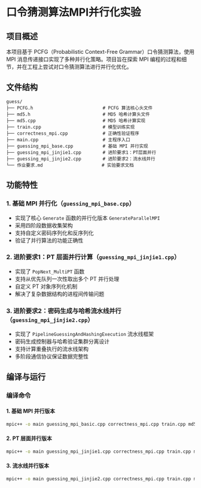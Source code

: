 # 口令猜测算法MPI并行化实验

## 项目概述

本项目基于 PCFG（Probabilistic Context-Free Grammar）口令猜测算法，使用 MPI 消息传递接口实现了多种并行化策略。项目旨在探索 MPI 编程的过程和细节，并在工程上尝试对口令猜测算法进行并行化优化。

## 文件结构

```
guess/
├── PCFG.h                          # PCFG 算法核心头文件
├── md5.h                           # MD5 哈希计算头文件
├── md5.cpp                         # MD5 哈希计算实现
├── train.cpp                       # 模型训练实现
├── correctness_mpi.cpp             # 正确性验证程序
├── main.cpp                        # 主程序入口
├── guessing_mpi_base.cpp           # 基础 MPI 并行实现
├── guessing_mpi_jinjie1.cpp        # 进阶要求1：PT层面并行
├── guessing_mpi_jinjie2.cpp        # 进阶要求2：流水线并行
└── 作业要求.md                      # 实验要求文档
```

## 功能特性

### 1. 基础 MPI 并行化（`guessing_mpi_base.cpp`）

- 实现了核心 `Generate` 函数的并行化版本 `GenerateParallelMPI`
- 采用四阶段数据收集架构
- 支持自定义密码序列化和反序列化
- 验证了并行算法的功能正确性

### 2. 进阶要求1：PT 层面并行计算（`guessing_mpi_jinjie1.cpp`）

- 实现了 `PopNext_MultiPT` 函数
- 支持从优先队列一次性取出多个 PT 并行处理
- 自定义 PT 对象序列化机制
- 解决了复杂数据结构的进程间传输问题

### 3. 进阶要求2：密码生成与哈希流水线并行（`guessing_mpi_jinjie2.cpp`）

- 实现了 `PipelineGuessingAndHashingExecution` 流水线框架
- 密码生成控制器与哈希验证集群分离设计
- 支持计算重叠执行的流水线架构
- 多阶段通信协议保证数据完整性

## 编译与运行


### 编译命令

#### 1. 基础 MPI 并行版本

```bash
mpic++ -o main guessing_mpi_basic.cpp correctness_mpi.cpp train.cpp md5.cpp -std=c++11
```

#### 2. PT 层面并行版本

```bash
mpic++ -o main guessing_mpi_jinjie1.cpp correctness_mpi.cpp train.cpp md5.cpp -std=c++11
```

#### 3. 流水线并行版本

```bash
mpic++ -o main guessing_mpi_jinjie2.cpp correctness_mpi.cpp train.cpp md5.cpp -std=c++11
```







